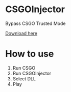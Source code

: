 # CSGOInjector
Bypass CSGO Trusted Mode

[Download here](https://github.com/toxa9/CSGOInjector/releases)

# How to use
1. Run CSGO
2. Run CSGOInjector
3. Select DLL
4. Play